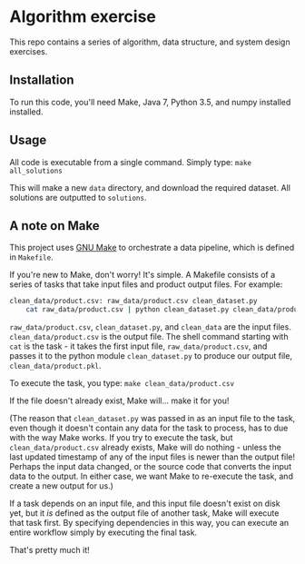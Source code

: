 # Algorithm exercise

This repo contains a series of algorithm, data structure, and system design exercises.

## Installation
To run this code, you'll need Make, Java 7, Python 3.5, and numpy installed installed. 

## Usage
All code is executable from a single command. Simply type:
`make all_solutions`

This will make a new `data` directory, and download the required dataset. All solutions are outputted to `solutions`.

## A note on Make
This project uses [GNU Make](http://blog.kaggle.com/2012/10/15/make-for-data-scientists/) to orchestrate a data pipeline, which is defined in `Makefile`. 

If you're new to Make, don't worry! It's simple. A Makefile consists of a series of tasks that take input files and product output files. For example:

```sh
clean_data/product.csv: raw_data/product.csv clean_dataset.py 
    cat raw_data/product.csv | python clean_dataset.py clean_data/product.pkl
```

`raw_data/product.csv`, `clean_dataset.py`, and `clean_data` are the input files.
`clean_data/product.csv` is the output file.
The shell command starting with `cat` is the task - it takes the first input file, `raw_data/product.csv`,
and passes it to the python module `clean_dataset.py` to produce our output file, `clean_data/product.pkl`.

To execute the task, you type:
`make clean_data/product.csv`

If the file doesn't already exist, Make will... make it for you!

(The reason that `clean_dataset.py` was passed in as an input file to the task, even though it doesn't contain
any data for the task to process, has to due with the way Make works. If you try to execute the task, but 
`clean_data/product.csv` already exists, Make will do nothing - unless the last updated timestamp of any of 
the input files is newer than the output file! Perhaps the input data changed, or the source code that converts
the input data to the output. In either case, we want Make to re-execute the task, and create a new output for us.)

If a task depends on an input file, and this input file doesn't exist on disk yet, but it _is_ defined as the output
file of another task, Make will execute that task first. By specifying dependencies in this way, you can execute an
entire workflow simply by executing the final task.

That's pretty much it!
